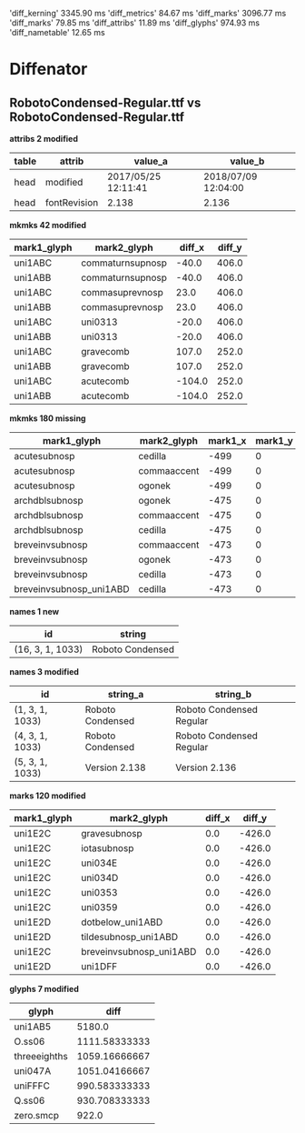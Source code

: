 'diff_kerning'  3345.90 ms
'diff_metrics'  84.67 ms
'diff_marks'  3096.77 ms
'diff_marks'  79.85 ms
'diff_attribs'  11.89 ms
'diff_glyphs'  974.93 ms
'diff_nametable'  12.65 ms
# Diffenator
## RobotoCondensed-Regular.ttf vs RobotoCondensed-Regular.ttf

**attribs 2 modified**


table | attrib | value_a | value_b
--- | --- | --- | --- | 
head | modified | 2017/05/25 12:11:41 | 2018/07/09 12:04:00
head | fontRevision | 2.138 | 2.136

**mkmks 42 modified**


mark1_glyph | mark2_glyph | diff_x | diff_y
--- | --- | --- | --- | 
uni1ABC | commaturnsupnosp | -40.0 | 406.0
uni1ABB | commaturnsupnosp | -40.0 | 406.0
uni1ABC | commasuprevnosp | 23.0 | 406.0
uni1ABB | commasuprevnosp | 23.0 | 406.0
uni1ABC | uni0313 | -20.0 | 406.0
uni1ABB | uni0313 | -20.0 | 406.0
uni1ABC | gravecomb | 107.0 | 252.0
uni1ABB | gravecomb | 107.0 | 252.0
uni1ABC | acutecomb | -104.0 | 252.0
uni1ABB | acutecomb | -104.0 | 252.0

**mkmks 180 missing**


mark1_glyph | mark2_glyph | mark1_x | mark1_y | mark2_x | mark2_y
--- | --- | --- | --- | --- | --- | 
acutesubnosp | cedilla | -499 | 0 | 205 | -440
acutesubnosp | commaaccent | -499 | 0 | 237 | -162
acutesubnosp | ogonek | -499 | 0 | 280 | -434
archdblsubnosp | ogonek | -475 | 0 | 280 | -434
archdblsubnosp | commaaccent | -475 | 0 | 237 | -162
archdblsubnosp | cedilla | -475 | 0 | 205 | -440
breveinvsubnosp | commaaccent | -473 | 0 | 237 | -162
breveinvsubnosp | ogonek | -473 | 0 | 280 | -434
breveinvsubnosp | cedilla | -473 | 0 | 205 | -440
breveinvsubnosp_uni1ABD | cedilla | -473 | 0 | 205 | -440

**names 1 new**


id | string
--- | --- | 
(16, 3, 1, 1033) | Roboto Condensed

**names 3 modified**


id | string_a | string_b
--- | --- | --- | 
(1, 3, 1, 1033) | Roboto Condensed | Roboto Condensed Regular
(4, 3, 1, 1033) | Roboto Condensed | Roboto Condensed Regular
(5, 3, 1, 1033) | Version 2.138 | Version 2.136

**marks 120 modified**


mark1_glyph | mark2_glyph | diff_x | diff_y
--- | --- | --- | --- | 
uni1E2C | gravesubnosp | 0.0 | -426.0
uni1E2C | iotasubnosp | 0.0 | -426.0
uni1E2C | uni034E | 0.0 | -426.0
uni1E2C | uni034D | 0.0 | -426.0
uni1E2C | uni0353 | 0.0 | -426.0
uni1E2C | uni0359 | 0.0 | -426.0
uni1E2D | dotbelow_uni1ABD | 0.0 | -426.0
uni1E2D | tildesubnosp_uni1ABD | 0.0 | -426.0
uni1E2C | breveinvsubnosp_uni1ABD | 0.0 | -426.0
uni1E2D | uni1DFF | 0.0 | -426.0

**glyphs 7 modified**


glyph | diff
--- | --- | 
uni1AB5 | 5180.0
O.ss06 | 1111.58333333
threeeighths | 1059.16666667
uni047A | 1051.04166667
uniFFFC | 990.583333333
Q.ss06 | 930.708333333
zero.smcp | 922.0
